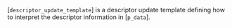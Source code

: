 [`descriptor_update_template`] is a descriptor update template defining
how to interpret the descriptor information in [`p_data`].